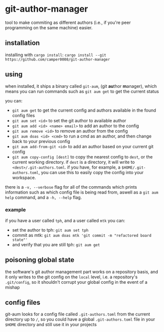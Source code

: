 # git-author-manager

tool to make commiting as different authors (i.e., if you're peer programming on the same machine) easier.

## installation

installing with `cargo install`: `cargo install --git https://github.com/camper0008/git-author-manager`

## using

when installed, it ships a binary called `git-aum`, (git **au**thor **m**anager), which means you can run commands such as `git aum get` to get the current status

you can:
- `git aum get` to get the current config and authors available in the found config files
- `git aum set <id>` to set the git author to available author
- `git aum add <id> <name> email>` to add an author to the config
- `git aum remove <id>` to remove an author from the config
- `git aum doas <id> <cmd>` to run a cmd as an author, and then change back to your previous config
- `git aum add-from-git <id>` to add an author based on your current git config
- `git aum copy-config [dest]` to copy the nearest config to `dest`, or the current working directory. if `dest` is a directory, it will write to `<dest>/.git-authors.toml`. if you have, for example, a `$HOME/.git-authors.toml`, you can use this to easily copy the config into your workspace.

there is a `-v, --verbose` flag for all of the commands which prints information such as which config file is being read from, aswell as a `git aum help` command, and a `-h, --help` flag.

### example

if you have a user called `tph`, and a user called `mtk` you can:
- set the author to tph: `git aum set tph`
- commit as mtk: `git aum doas mtk 'git commit -m "refactored board state"'`
- and verify that you are still tph: `git aum get`

## poisoning global state

the software's git author management part works on a repository basis, and it only writes to the git config on the `local` level, i.e. a repository's `.git/config`, so it shouldn't corrupt your global config in the event of a mishap

## config files

git-aum looks for a config file called `.git-authors.toml` from the current directory up to `/`, so you could have a global `.git-authors.toml` file in your `$HOME` directory and still use it in your projects
